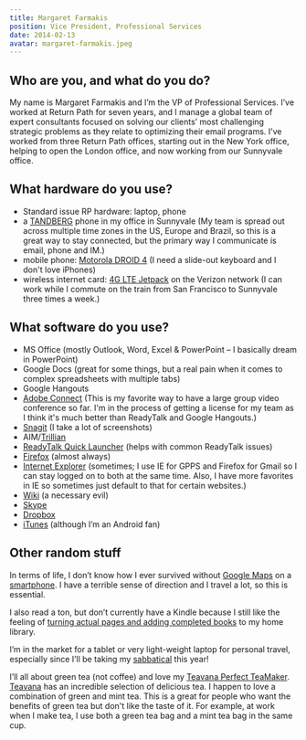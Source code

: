 ```yaml
---
title: Margaret Farmakis
position: Vice President, Professional Services
date: 2014-02-13
avatar: margaret-farmakis.jpeg
---
```


## Who are you, and what do you do?

My name is Margaret Farmakis and I’m the VP of Professional Services. I’ve worked at Return Path for seven years, and I manage a global team of expert consultants focused on solving our clients’ most challenging strategic problems as they relate to optimizing their email programs. I’ve worked from three Return Path offices, starting out in the New York office, helping to open the London office, and now working from our Sunnyvale office.

## What hardware do you use?

* Standard issue RP hardware: laptop, phone
* a [TANDBERG](http://www.cisco.com/c/en/us/solutions/telepresence/ttg.html) phone in my office in Sunnyvale (My team is spread out across multiple time zones in the US, Europe and Brazil, so this is a great way to stay connected, but the primary way I communicate is email, phone and IM.)
* mobile phone: [Motorola DROID 4](http://www.motorola.com/us/DROID-4-by-Motorola/88569.html) (I need a slide-out keyboard and I don't love iPhones)
* wireless internet card: [4G LTE Jetpack](http://www.verizonwireless.com/b2c/device/mobile-hotspot) on the Verizon network (I can work while I commute on the train from San Francisco to Sunnyvale three times a week.)

## What software do you use?

* MS Office (mostly Outlook, Word, Excel & PowerPoint – I basically dream in PowerPoint)
* Google Docs (great for some things, but a real pain when it comes to complex spreadsheets with multiple tabs)
* Google Hangouts
* [Adobe Connect](http://www.adobe.com/products/adobeconnect.html) (This is my favorite way to have a large group video conference so far. I'm in the process of getting a license for my team as I think it's much better than ReadyTalk and Google Hangouts.)
* [Snagit](http://www.techsmith.com/snagit.html) (I take a lot of screenshots)
* AIM/[Trillian](https://www.trillian.im/)
* [ReadyTalk Quick Launcher](http://www.readytalk.com/blog/collaboration/new-readytalk-quick-launcher) (helps with common ReadyTalk issues)
* [Firefox](http://www.mozilla.org/en-US/firefox/new/) (almost always)
* [Internet Explorer](http://www.microsoft.com/internetexplorer) (sometimes; I use IE for GPPS and Firefox for Gmail so I can stay logged on to both at the same time. Also, I have more favorites in IE so sometimes just default to that for certain websites.)
* [Wiki](https://www.atlassian.com/software/confluence) (a necessary evil)
* [Skype](http://www.skype.com/)
* [Dropbox](https://www.dropbox.com/)
* [iTunes](https://www.apple.com/itunes/) (although I’m an Android fan)

## Other random stuff

In terms of life, I don’t know how I ever survived without [Google Maps](https://maps.google.com/) on a [smartphone](https://play.google.com/store/apps/details?id=com.google.android.apps.maps). I have a terrible sense of direction and I travel a lot, so this is essential.

I also read a ton, but don’t currently have a Kindle because I still like the feeling of [turning actual pages and adding completed books](http://www.amazon.com/books-used-books-textbooks/b/?node=283155) to my home library.

I’m in the market for a tablet or very light-weight laptop for personal travel, especially since I’ll be taking my [sabbatical](http://www.onlyonceblog.com/2014/01/sabbaticals) this year!

I’ll all about green tea (not coffee) and love my [Teavana Perfect TeaMaker](http://www.teavana.com/tea-products/tea-makers-infusers/p/teavana-perfect-teamaker). [Teavana](http://www.teavana.com/) has an incredible selection of delicious tea. I happen to love a combination of green and mint tea. This is a great for people who want the benefits of green tea but don't like the taste of it. For example, at work when I make tea, I use both a green tea bag and a mint tea bag in the same cup.